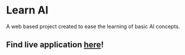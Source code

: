 # Learn AI
A web based project created to ease the learning of basic AI concepts.

## Find live application [here](https://rudling.tech/hmm/forwardAlgorithm)!

